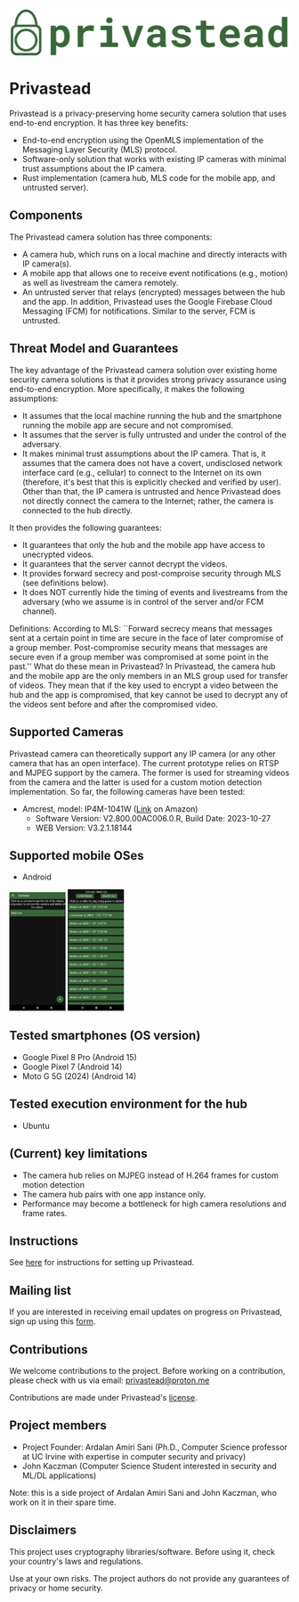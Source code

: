 <p align="center">
  <img src="https://github.com/privastead/images/blob/main/banner.svg" alt="Privastead" />
</p>

# Privastead

Privastead is a privacy-preserving home security camera solution that uses end-to-end encryption.
It has three key benefits:

* End-to-end encryption using the OpenMLS implementation of the Messaging Layer Security (MLS) protocol.
* Software-only solution that works with existing IP cameras with minimal trust assumptions about the IP camera.
* Rust implementation (camera hub, MLS code for the mobile app, and untrusted server).

## Components

The Privastead camera solution has three components:

* A camera hub, which runs on a local machine and directly interacts with IP camera(s).
* A mobile app that allows one to receive event notifications (e.g., motion) as well as livestream the camera remotely.
* An untrusted server that relays (encrypted) messages between the hub and the app. In addition, Privastead uses the Google Firebase Cloud Messaging (FCM) for notifications. Similar to the server, FCM is untrusted.

## Threat Model and Guarantees

The key advantage of the Privastead camera solution over existing home security camera solutions is that it provides strong privacy assurance using end-to-end encryption.
More specifically, it makes the following assumptions:

* It assumes that the local machine running the hub and the smartphone running the mobile app are secure and not compromised.
* It assumes that the server is fully untrusted and under the control of the adversary.
* It makes minimal trust assumptions about the IP camera. That is, it assumes that the camera does not have a covert, undisclosed network interface card (e.g., cellular) to connect to the Internet on its own (therefore, it's best that this is explicitly checked and verified by user). Other than that, the IP camera is untrusted and hence Privastead does not directly connect the camera to the Internet; rather, the camera is connected to the hub directly.

It then provides the following guarantees:

* It guarantees that only the hub and the mobile app have access to unecrypted videos.
* It guarantees that the server cannot decrypt the videos.
* It provides forward secrecy and post-comproise security through MLS (see definitions below).
* It does NOT currently hide the timing of events and livestreams from the adversary (who we assume is in control of the server and/or FCM channel).

Definitions: According to MLS: ``Forward secrecy means that messages sent at a certain point in time are secure in the face of later compromise of a group member. Post-compromise security means that messages are secure even if a group member was compromised at some point in the past.''
What do these mean in Privastead?
In Privastead, the camera hub and the mobile app are the only members in an MLS group used for transfer of videos.
They mean that if the key used to encrypt a video between the hub and the app is compromised, that key cannot be used to decrypt any of the videos sent before and after the compromised video.

## Supported Cameras

Privastead camera can theoretically support any IP camera (or any other camera that has an open interface).
The current prototype relies on RTSP and MJPEG support by the camera.
The former is used for streaming videos from the camera and the latter is used for a custom motion detection implementation.
So far, the following cameras have been tested:

* Amcrest, model: IP4M-1041W ([Link](https://www.amazon.com/Amcrest-UltraHD-Security-4-Megapixel-IP4M-1041W/dp/B095XD17K5/) on Amazon)
    * Software Version: V2.800.00AC006.0.R, Build Date: 2023-10-27
    * WEB Version: V3.2.1.18144

## Supported mobile OSes

* Android

<p align="left">
  <img src="https://github.com/privastead/images/blob/main/screenshot1.png" alt="screenshot" width="20%"/>
  <img src="https://github.com/privastead/images/blob/main/screenshot2.png" alt="screenshot" width="20%"/>
</p>

## Tested smartphones (OS version)

* Google Pixel 8 Pro (Android 15)
* Google Pixel 7 (Android 14)
* Moto G 5G (2024) (Android 14)

## Tested execution environment for the hub

* Ubuntu

## (Current) key limitations

* The camera hub relies on MJPEG instead of H.264 frames for custom motion detection
* The camera hub pairs with one app instance only.
* Performance may become a bottleneck for high camera resolutions and frame rates.

## Instructions

See [here](HOW_TO.md) for instructions for setting up Privastead.

## Mailing list

If you are interested in receiving email updates on progress on Privastead, sign up using this [form](https://forms.gle/ZNbTZ9QpaG1z9X2S6).

## Contributions

We welcome contributions to the project. Before working on a contribution, please check with us via email: privastead@proton.me

Contributions are made under Privastead's [license](LICENSE).


## Project members

* Project Founder: Ardalan Amiri Sani (Ph.D., Computer Science professor at UC Irvine with expertise in computer security and privacy)
* John Kaczman (Computer Science Student interested in security and ML/DL applications)

Note: this is a side project of Ardalan Amiri Sani and John Kaczman, who work on it in their spare time.

## Disclaimers

This project uses cryptography libraries/software. Before using it, check your country's laws and regulations.

Use at your own risks. The project authors do not provide any guarantees of privacy or home security.